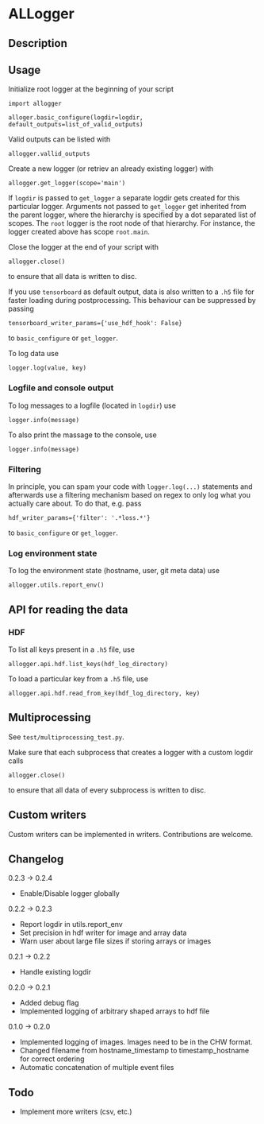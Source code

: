 # ALLogger

## Description

## Usage

Initialize root logger at the beginning of your script

```
import allogger

alloger.basic_configure(logdir=logdir, default_outputs=list_of_valid_outputs)
```

Valid outputs can be listed with

`allogger.vallid_outputs`

Create a new logger (or retriev an already existing logger) with

```
allogger.get_logger(scope='main')
```

If `logdir` is passed to `get_logger` a separate logdir gets created for this particular logger.
Arguments not passed to `get_logger` get inherited from the parent logger, where the hierarchy is specified by a dot separated list of scopes.
The `root` logger is the root node of that hierarchy. For instance, the logger created above has scope `root.main`.

Close the logger at the end of your script with

```
allogger.close()
```

to ensure that all data is written to disc.

If you use `tensorboard` as default output, data is also written to a `.h5` file for faster loading during postprocessing.
This behaviour can be suppressed by passing

```
tensorboard_writer_params={'use_hdf_hook': False}
```

to `basic_configure` or `get_logger`.

To log data use

```
logger.log(value, key)
```

### Logfile and console output

To log messages to a logfile (located in ``logdir``) use

```
logger.info(message)
```

To also print the massage to the console, use

```
logger.info(message)
```

### Filtering

In principle, you can spam your code with `logger.log(...)` statements and afterwards use a filtering mechanism based on regex to only log
what you actually care about. To do that, e.g. pass

```
hdf_writer_params={'filter': '.*loss.*'}
```

to `basic_configure` or `get_logger`.

### Log environment state

To log the environment state (hostname, user, git meta data) use

```
allogger.utils.report_env()
```

## API for reading the data

### HDF

To list all keys present in a `.h5` file, use

```
allogger.api.hdf.list_keys(hdf_log_directory)
```

To load a particular key from a `.h5` file, use

```
allogger.api.hdf.read_from_key(hdf_log_directory, key)
```

## Multiprocessing

See `test/multiprocessing_test.py`.

Make sure that each subprocess that creates a logger with a custom logdir calls

```
allogger.close()
```

to ensure that all data of every subprocess is written to disc.

## Custom writers

Custom writers can be implemented in writers. Contributions are welcome.

## Changelog

0.2.3 -> 0.2.4

- Enable/Disable logger globally

0.2.2 -> 0.2.3

- Report logdir in utils.report_env
- Set precision in hdf writer for image and array data
- Warn user about large file sizes if storing arrays or images

0.2.1 -> 0.2.2

- Handle existing logdir

0.2.0 -> 0.2.1

- Added debug flag
- Implemented logging of arbitrary shaped arrays to hdf file

0.1.0 -> 0.2.0

- Implemented logging of images. Images need to be in the CHW format.
- Changed filename from hostname_timestamp to timestamp_hostname for correct ordering
- Automatic concatenation of multiple event files

## Todo

- Implement more writers (csv, etc.)